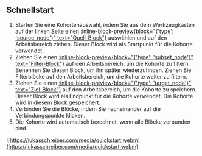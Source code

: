 ## Schnellstart

1. Starten Sie eine Kohortenauswahl, indem Sie aus dem Werkzeugkasten auf der linken Seite einen [:inline-block-preview{block="{'type': 'source_node'}" text="Quell-Block"}](#source-node) auswählen und auf den Arbeitsbereich ziehen. Dieser Block wird als Startpunkt für die Kohorte verwendet.
2. Ziehen Sie einen [:inline-block-preview{block="{'type': 'subset_node'}" text="Filter-Block"}](#subset-node) auf den Arbeitsbereich, um die Kohorte zu filtern. Benennen Sie diesen Block, um ihn später wiederzufinden. Ziehen Sie Filterblöcke auf den Arbeitsbereich, um die Kohorte weiter zu filtern.
3. Ziehen Sie einen [:inline-block-preview{block="{'type': 'target_node'}" text="Ziel-Block"}](#target-node) auf den Arbeitsbereich, um die Kohorte zu speichern. Dieser Block wird als Endpunkt für die Kohorte verwendet. Die Kohorte wird in diesem Block gespeichert.
4. Verbinden Sie die Blöcke, indem Sie nacheinander auf die Verbindungspunkte klicken. 
5. Die Kohorte wird automatisch berechnet, wenn alle Blöcke verbunden sind.

![https://lukasschreiber.com/media/quickstart.webm](https://lukasschreiber.com/media/quickstart.webm)